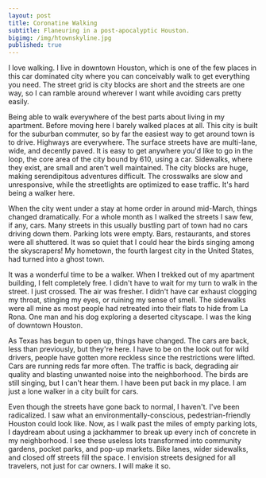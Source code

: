 ```yaml
---
layout: post
title: Coronatine Walking
subtitle: Flaneuring in a post-apocalyptic Houston.
bigimg: /img/htownskyline.jpg
published: true
---
```

I love walking. I live in downtown Houston, which is one of the few places in this car dominated city where you can conceivably walk to get everything you need. The street grid is city blocks are short and the streets are one way,  so I can ramble around wherever I want while avoiding cars pretty easily.

Being able to walk everywhere of the best parts about living in my apartment. Before moving here I barely walked places at all. This city is built for the suburban commuter, so by far the easiest way to get around town is to drive. Highways are everywhere. The surface streets have are multi-lane, wide, and decently paved. It is easy to get anywhere you'd like to go in the loop, the core area of the city bound by 610, using a car. Sidewalks, where they exist, are small and aren't well maintained. The city blocks are huge, making serendipitous adventures difficult. The crosswalks are slow and unresponsive, while the streetlights are optimized to ease traffic. It's hard being a walker here.

When the city went under a stay at home order in around mid-March, things changed dramatically. For a whole month as I walked the streets I saw few, if any, cars. Many streets in this usually bustling part of town had no cars driving down them. Parking lots were empty. Bars, restaurants, and stores were all shuttered. It was so quiet that I could hear the birds singing among the skyscrapers! My hometown, the fourth largest city in the United States, had turned into a ghost town.

It was a wonderful time to be a walker. When I trekked out of my apartment building, I felt completely free. I didn't have to wait for my turn to walk in the street. I just crossed. The air was fresher. I didn't have car exhaust clogging my throat, stinging my eyes, or ruining my sense of smell. The sidewalks were all mine as most people had retreated into their flats to hide from La Rona. One man and his dog exploring a deserted cityscape. I was the king of downtown Houston.

As Texas has begun to open up, things have changed. The cars are back, less than previously, but they're here. I have to be on the look out for wild drivers, people have gotten more reckless since the restrictions were lifted. Cars are running reds far more often. The traffic is back, degrading air quality and blasting unwanted noise into the neighborhood. The birds are still singing, but I can't hear them. I have been put back in my place. I am just a lone walker in a city built for cars. 

Even though the streets have gone back to normal, I haven't. I've been radicalized. I saw what an environmentally-conscious, pedestrian-friendly Houston could look like. Now, as I walk past the miles of empty parking lots, I daydream about using a jackhammer to break up every inch of concrete in my neighborhood. I see these useless lots transformed into community gardens, pocket parks, and pop-up markets. Bike lanes, wider sidewalks, and closed off streets fill the space. I envision streets designed for all travelers, not just for car owners. I will make it so.
